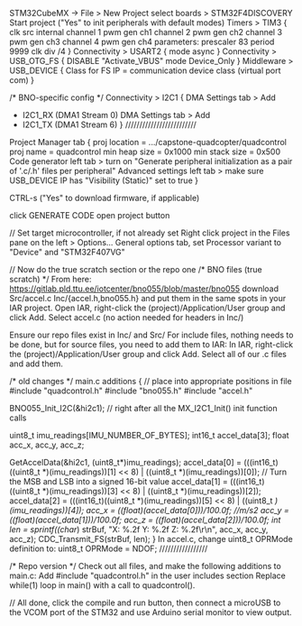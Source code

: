 STM32CubeMX -> File > New Project
select boards > STM32F4DISCOVERY
Start project ("Yes" to init peripherals with default modes)
Timers > TIM3 {
clk src internal
channel 1 pwm gen ch1
channel 2 pwm gen ch2
channel 3 pwm gen ch3
channel 4 pwm gen ch4
parameters:
prescaler 83
period 9999
clk div /4
}
Connectivity > USART2 {
mode async
}
Connectivity > USB_OTG_FS {
DISABLE "Activate_VBUS"
mode Device_Only
}
Middleware > USB_DEVICE {
Class for FS IP = communication device class (virtual port com)
}

/* BNO-specific config */
Connectivity > I2C1 {
DMA Settings tab > Add
 - I2C1_RX (DMA1 Stream 0)
 DMA Settings tab > Add
 - I2C1_TX (DMA1 Stream 6)
}
/////////////////////////


Project Manager tab {
proj location = .../capstone-quadcopter/quadcontrol
proj name = quadcontrol
min heap size = 0x1000
min stack size = 0x500
Code generator left tab > turn on "Generate peripheral initialization as a pair of '.c/.h' files per peripheral"
Advanced settings left tab > make sure USB_DEVICE IP has "Visibility (Static)" set to true
}

CTRL-s ("Yes" to download firmware, if applicable)

click GENERATE CODE
open project button

// Set target microcontroller, if not already set
Right click project in the Files pane on the left > Options...
General options tab, set Processor variant to "Device" and "STM32F407VG"

// Now do the true scratch section or the repo one
/* BNO files (true scratch) */
From here: https://gitlab.pld.ttu.ee/iotcenter/bno055/blob/master/bno055
download Src/accel.c Inc/{accel.h,bno055.h} and put them in the same spots in your IAR project.
Open IAR, right-click the (project)/Application/User group and click Add. Select accel.c (no action needed for headers in Inc/)

Ensure our repo files exist in Inc/ and Src/
For include files, nothing needs to be done, but for source files, you need to add them to IAR:
In IAR, right-click the (project)/Application/User group and click Add. Select all of our .c files and add them.

/* old changes */
main.c additions { // place into appropriate positions in file
#include "quadcontrol.h"
#include "bno055.h"
#include "accel.h"

BNO055_Init_I2C(&hi2c1); // right after all the MX_I2C1_Init() init function calls

uint8_t imu_readings[IMU_NUMBER_OF_BYTES];
int16_t accel_data[3];
float acc_x, acc_y, acc_z;

GetAccelData(&hi2c1, (uint8_t*)imu_readings);
accel_data[0] = (((int16_t)((uint8_t *)(imu_readings))[1] << 8) | ((uint8_t *)(imu_readings))[0]);      // Turn the MSB and LSB into a signed 16-bit value
accel_data[1] = (((int16_t)((uint8_t *)(imu_readings))[3] << 8) | ((uint8_t *)(imu_readings))[2]);
accel_data[2] = (((int16_t)((uint8_t *)(imu_readings))[5] << 8) | ((uint8_t *)(imu_readings))[4]);
acc_x = ((float)(accel_data[0]))/100.0f; //m/s2
acc_y = ((float)(accel_data[1]))/100.0f;
acc_z = ((float)(accel_data[2]))/100.0f;
int len = sprintf((char*) strBuf, "X: %.2f Y: %.2f Z: %.2f\r\n", acc_x, acc_y, acc_z);
CDC_Transmit_FS(strBuf, len);
}
In accel.c, change uint8_t OPRMode definition to:
uint8_t OPRMode = NDOF;
/////////////////

/* Repo version */
Check out all files, and make the following additions to main.c:
Add #include "quadcontrol.h" in the user includes section
Replace while(1) loop in main() with a call to quadcontrol().

// All done, click the compile and run button, then connect a microUSB to the VCOM port of the STM32 and use Arduino serial monitor to view output.
